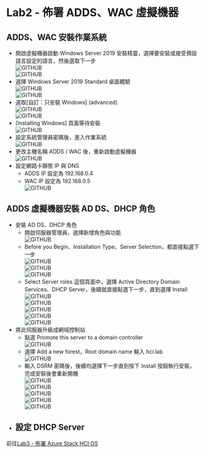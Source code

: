 # Lab2 - 佈署 ADDS、WAC 虛擬機器

## ADDS、WAC 安裝作業系統
- 開啟虛擬機器啟動 Windows Server 2019 安裝精靈，選擇要安裝或接受預設語言設定的語言，然後選取下一步<br>
![GITHUB](https://github.com/BrianHsing/Azure-Stack-HCI/blob/main/image/win1.png "win1")<br>
![GITHUB](https://github.com/BrianHsing/Azure-Stack-HCI/blob/main/image/win2.png "win2")<br>
- 選擇 Windows Server 2019 Standard 桌面體驗<br>
![GITHUB](https://github.com/BrianHsing/Azure-Stack-HCI/blob/main/image/win3.png "win3")<br>
![GITHUB](https://github.com/BrianHsing/Azure-Stack-HCI/blob/main/image/win4.png "win4")<br>
- 選取[自訂：只安裝 Windows] (advanced)<br>
![GITHUB](https://github.com/BrianHsing/Azure-Stack-HCI/blob/main/image/win5.png "win5")<br>
![GITHUB](https://github.com/BrianHsing/Azure-Stack-HCI/blob/main/image/win6.png "win6")<br>
- [Installing Windows] 頁面等待安裝<br>
![GITHUB](https://github.com/BrianHsing/Azure-Stack-HCI/blob/main/image/win7.png "win7")<br>
- 設定系統管理員密碼後，進入作業系統<br>
![GITHUB](https://github.com/BrianHsing/Azure-Stack-HCI/blob/main/image/win8.png "win8")<br>
- 更改主機名稱 ADDS / WAC 後，重新啟動虛擬機器<br>
![GITHUB](https://github.com/BrianHsing/Azure-Stack-HCI/blob/main/image/win9.png "win9")<br>
- 設定網路卡靜態 IP 與 DNS<br>
  - ADDS IP 設定為 192.168.0.4<br>
  - WAC IP 設定為 192.168.0.5<br>
![GITHUB](https://github.com/BrianHsing/Azure-Stack-HCI/blob/main/image/win10.png "win10")<br>

## ADDS 虛擬機器安裝 AD DS、DHCP 角色

- 安裝 AD DS、DHCP 角色<br>
  - 開啟伺服器管理員，選擇新增角色與功能<br>
  ![GITHUB](https://github.com/BrianHsing/Azure-Stack-HCI/blob/main/image/adds1.png "adds1")<br>
  - Before you Begin、Installation Type、Server Selection，都直接點選下一步<br>
  ![GITHUB](https://github.com/BrianHsing/Azure-Stack-HCI/blob/main/image/adds2.png "adds2")<br>
  ![GITHUB](https://github.com/BrianHsing/Azure-Stack-HCI/blob/main/image/adds3.png "adds3")<br>
  ![GITHUB](https://github.com/BrianHsing/Azure-Stack-HCI/blob/main/image/adds4.png "adds4")<br>
  - Select Server roles 這個頁面中，選擇 Active Directory Domain Services、DHCP Server，後續就直接點選下一步，直到選擇 Install<br>
  ![GITHUB](https://github.com/BrianHsing/Azure-Stack-HCI/blob/main/image/adds5.png "adds5")<br>
  ![GITHUB](https://github.com/BrianHsing/Azure-Stack-HCI/blob/main/image/adds6.png "adds6")<br>
  ![GITHUB](https://github.com/BrianHsing/Azure-Stack-HCI/blob/main/image/adds7.png "adds7")<br>
  ![GITHUB](https://github.com/BrianHsing/Azure-Stack-HCI/blob/main/image/adds8.png "adds8")<br>
  ![GITHUB](https://github.com/BrianHsing/Azure-Stack-HCI/blob/main/image/adds9.png "adds9")<br>
- 將此伺服器升級成網域控制站<br>
  - 點選 Promote this server to a domain controller<br>
  ![GITHUB](https://github.com/BrianHsing/Azure-Stack-HCI/blob/main/image/adds10.png "adds10")<br>
  - 選擇 Add a new forest，Root domain name 輸入 hci.lab<br>
  ![GITHUB](https://github.com/BrianHsing/Azure-Stack-HCI/blob/main/image/adds11.png "adds11")<br>
  - 輸入 DSRM 密碼後，後續均選擇下一步直到按下 Install 按鈕執行安裝，完成安裝後會重新開機<br>
  ![GITHUB](https://github.com/BrianHsing/Azure-Stack-HCI/blob/main/image/adds12.png "adds12")<br>
  ![GITHUB](https://github.com/BrianHsing/Azure-Stack-HCI/blob/main/image/adds13.png "adds13")<br>
  ![GITHUB](https://github.com/BrianHsing/Azure-Stack-HCI/blob/main/image/adds14.png "adds14")<br>
  ![GITHUB](https://github.com/BrianHsing/Azure-Stack-HCI/blob/main/image/adds15.png "adds15")<br>
  ![GITHUB](https://github.com/BrianHsing/Azure-Stack-HCI/blob/main/image/adds16.png "adds16")<br>
- 設定 DHCP Server<br>
  - 

前往[Lab3 - 佈署 Azure Stack HCI OS](https://github.com/BrianHsing/Azure-Stack-HCI/blob/main/lab3.md)<br>